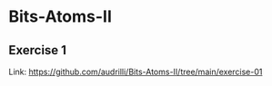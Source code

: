 # Bits-Atoms-II

## Exercise 1
Link: https://github.com/audrilli/Bits-Atoms-II/tree/main/exercise-01
